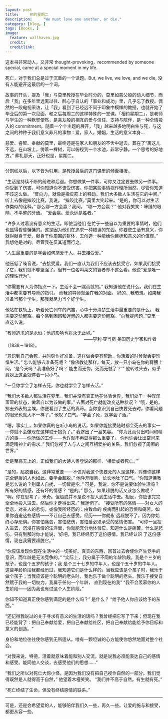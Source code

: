 ```yaml
---
layout: post  
title:     相约星期二
description:     "We must love one another, or die." 
category: [blog, ]  
tags: [Books, ]  
image:
  feature: wallhaven.jpg
  credit:   
  creditlink:   
---
```


这本书非常动人，又非常 thought-provoking，recommended by someone special, came at a special moment in my life. 

死亡，对于我们总是过于沉重的一个话题。But, we live, we love, and we die, 没有人能避开这最后的一个词。

故事的开头，提及「我」与莫里教授在毕业时分的，莫里如慈父般的动人细节，而后「我」在多年里远离过往、醉心于自认的「事业和成功」里，几乎忘了教授。偶然的一段电视采访，让「我」看到了已经远不同于印象中模样的教授，也就开始了毕业后的第一次见面，和之后每周二的这样特殊的一堂课。「相约星期二」，是老师与学生的一种默契使然，是亲友般的相互的爱与信任、支持与陪伴，是一种全情投入的 commitment。随着一个个主题的展开，「我」越来越多地明白生与死，与这之间的种种于我们意义非凡的事物：爱，家人，婚姻，生活的意义本身...

慈爱、睿智、奉献的莫里，最终还是在家人和朋友的不舍中逝去，葬在了“离这儿不远，在山坡上，傍着一棵树，可以俯视到一个水池，非常宁静。一个思考的好地方。” 葬礼那天，正好也是，星期二。

***

分割线以后，以下皆为引用，是教授最后的这门课里的倾囊相授。

“生活是持续不断的前进和后退。你想做某一件事，可你又注定要去做另一件事。 你受到了伤害，可你知道你不该受伤害。你把某些事情视作理所当然，尽管你知道不该这么做。 “反向力，就像是橡皮筋上的移动。我们大多数人生活在它的中间。” 听上去像是摔跤比赛，我说。 “摔跤比赛。”莫里大笑起来。“是的，你可以对生活作类似的诠释。” 那么哪一方会赢？我问。 “哪一方会赢？” 他对我笑笑：眯缝的眼睛，不平整的牙齿。 “爱会赢。爱永远是胜者。”

“许多人过着没有意义的生活。即使当他们 在忙于一些自以为重要的事情时，他们也显得昏昏慵慵的。这是因为他们在追求一种错误的东西。你要使生活有意义，你就得献身于爱，献身于你周围的群体，去创造一种能给你目标和意义的价值观。” 我想他是对的。尽管我在反其道而行之。

“人生最重要的是学会如何施爱于人，并去接受爱。”

他压低了嗓音说，“去接受爱。我们一直认为我们不应该去接受它，如果我们接受了它，我们就不够坚强了。但有一位名叫莱文的智者却不这么看。他说“爱是唯一的理性行为”。

“你需要有人为你指点一下。生活不会一蹴而就的。” 我知道他在说什么。我们在生活中都需要有导师的指引。 而我的导师就坐在我的对面。 好的，我暗想。如果我准备当那个学生，那我就尽力当个好学生。

他站在铁轨上，听着死亡列车的汽笛，心中十分清楚生活中最重要的是什么。 我需要这份醒豁。每个感到困惑和迷惘的人都需要这份醒豁。“向我提问题，”莫里一直这么说。 

“教师追求的是永恒；他的影响也将永无止境。” 　　　　　　　　　　　　　　　　　　——亨利·亚当斯 美国历史学家和作者（1838－1918）。

“意识到自己会死，并时刻作好准备。这样做会更有帮助。你活着的时候就会更珍惜生活。” 怎么能够去准备死呢？ “像佛教徒那样。每天，放一只小鸟在你的肩膀上问，‘是今天吗？我准备好了吗？ 能生而无悔，死而无憾了？’” 他转过头去，似乎肩膀上这会就停着一只小鸟。

“一旦你学会了怎样去死，你也就学会了怎样去活。” 

“我们大多数人都生活在梦里。我们并没有真正地在体验世界，我们处于一种浑浑噩噩的状态，做着自以为该做的事。” 去面对死亡就能改变这种状况？ “哦，是的。拂去外表的尘埃，你便看到了生活的真谛。当你意识到自己快要死去时，你看问题的眼光也就大不一样了。” 他叹了口气。“学会了死，就学会了活。” 

 “嗯，事实上，如果你真的在听小鸟的说话，如果你能接受随时都会死去的事实— —你就不会像现在这样耽于抱负了。” 我挤出了一丝笑容。 “你为此而付出时间和精力的事——你所做的工作——也许就不再显得那么重要了。 你也许会让出空间来满足精神上的需求。” 我们忽视了人与人之间互相爱护的关系，我们忽视了周围的世界。”
 
 爱是至高无上的，正如我们的大诗人奥登说的那样，‘相爱或者死亡。’”
 
 “是的，超脱自我。这非常重要——不仅对我这个快要死的人是这样，对像你这样 完全健康的人也如此。要学会超脱。” 他睁开眼睛，长长地吐了口气。“你知道佛教是怎么说的？别庸人自扰，一切皆是空。” 可是，我说，你不是说要体验生活吗？所有好的情感，还有坏的情感？ “是的。” 那么，如果超脱的话又该怎么做呢？ “啊，你在思考了，米奇。但超脱并不是说不投入到生活中去。相反，你应该完完 全全地投入进去。然后你才走得出来。” 我迷惘了。 “接受所有的感情——对女人的爱恋，对亲人的悲伤，或像我所经历的：由致命的 疾病而引起的恐惧和痛苦。如果你逃避这些感情——不让自己去感受。经历——你就永 远超脱不了，因为你始终心存恐惧。你害怕痛苦，害怕悲伤，害怕爱必须承受的感情伤害。 “可你一旦投入进去，沉浸在感情的汪洋里，你就能充分地体验它，知道什么是痛苦，什么是悲伤。只有到那时你才能说，‘好吧，我已经经历了这份感情，我已经认识 了这份感情，现在我需要超脱它。’” 
 
 “你应该发现你现在生活中的一切美好。真实的东西，回首过去会使你产生竞争的意识，而年龄是无法竞争的。” “实际上，我分属于不同的年龄阶段。我是个三岁的孩子，也是个五岁的孩子；我 是个三十七岁的中年人，也是个五十岁的中年人。这些年龄阶段我都经历过，我知道它们是什么样的。当我应该是个孩子时，我乐于做个孩子；当我应该是个聪明的老头时，我也乐于做个聪明的老头。我乐于接受自然赋于我的一切权力。我属于任何一个年龄， 直到现在的我” “我不会羡慕你的人生阶段——因为我也有过这个人生阶段。”
 
你知不知道真正使你感到满足的是什么吗？” 是什么？ “给予他人你应该给予的东西。” 

“还记得我说过的关于寻求有意义的生活的话吗？我曾经把它写了下来；但现在我已经能背了：把自己奉献给爱，把自己奉献给社区，把自己奉献给能给予你目标和意义的创造。“

身份和地位往往使你感到无所适从。唯有一颗坦诚的心方能使你悠然地面对整个社会。

“对我来说，特德，活着就意味着能和别人交流。就是说我必须能表达自己的感情 和感受。能同他人交谈，去感受他们的思想……”

“我们之所以对死亡大惊小怪，是因为我们没有把自己视作自然的一部分。我们觉得既然是人就得高于自然，” 他望着木槿笑笑。 “我们并不高于自然。有生就有死。”

“死亡终结了生命，但没有终结感情的联系。”

*** 

可是，还是会希望爱的人，能够陪伴我们久一些，再久一些。让爱的施与和接受，都更从容一些。
